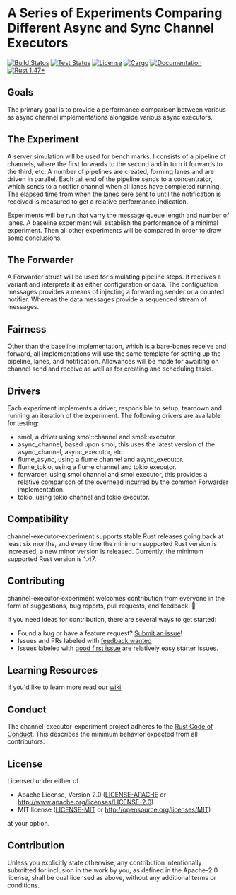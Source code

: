 # A Series of Experiments Comparing Different Async and Sync Channel Executors

[![Build Status](https://github.com/BruceBrown/channel-executor-experiment/workflows/Rust/badge.svg)](
https://github.com/brucebrown/channel-executor-experiment/actions)
[![Test Status](https://github.com/BruceBrown/channel-executor-experiment/workflows/Tests/badge.svg)](
https://github.com/brucebrown/channel-executor-experiment/actions)
[![License](https://img.shields.io/badge/license-MIT%20OR%20Apache--2.0-blue.svg)](
https://github.com/BruceBrown/channel-executor-experiment#license)
[![Cargo](https://img.shields.io/crates/v/channel-executor-experiment.svg)](
https://crates.io/crates/channel-executor-experiment)
[![Documentation](https://docs.rs/channel-executor-experiment/badge.svg)](
https://docs.rs/channel-executor-experiment)
[![Rust 1.47+](https://img.shields.io/badge/rust-1.47+-color.svg)](
https://www.rust-lang.org)

## Goals

The primary goal is to provide a performance comparison between various as async channel implementations alongside
various async executors.

## The Experiment
A server simulation will be used for bench marks. I consists of a pipeline of channels,
where the first forwards to the second and in turn it forwards to the third, etc. A number of pipelines are created,
forming lanes and are driven in parallel. Each tail end of the pipeline sends to a concentrator, which sends to
a notifier channel when all lanes have completed running. The elapsed time from when the lanes sere sent to until
the notification is received is measured to get a relative performance indication.

Experiments will be run that varry the message queue length and number of lanes. A baseline experiment will establish the performance
of a minimal experiment. Then all other experiments will be compared in order to draw some conclusions.

## The Forwarder
A Forwarder struct will be used for simulating pipeline steps. It receives a variant and interprets it as either configuration or data.
The configuation messages provides a means of injecting a forwarding sender or a counted notifier. Whereas the data messages provide a
sequenced stream of messages.

## Fairness
Other than the baseline implementation, which is a bare-bones receive and forward, all implementations will use the same template
for setting up the pipeline, lanes, and notification. Allowances will be made for awaiting on channel send and receive as well as for
creating and scheduling tasks.

## Drivers
Each experiment implements a driver, responsible to setup, teardown and running an iteration of the experiment. The following drivers
are available for testing:
* smol, a driver using smol::channel and smol::executor.
* async_channel, based upon smol, this uses the latest version of the async_channel, async_executor, etc.
* flume_async, using a flume channel and async_executor.
* flume_tokio, using a flume channel and tokio executor.
* forwarder, using smol channel and smol executor, this provides a relative comparison of the overhead incurred by the common Forwarder implementation.
* tokio, using tokio channel and tokio executor.

## Compatibility

channel-executor-experiment supports stable Rust releases going back at least six months,
and every time the minimum supported Rust version is increased, a new minor
version is released. Currently, the minimum supported Rust version is 1.47.

## Contributing

channel-executor-experiment welcomes contribution from everyone in the form of suggestions, bug reports,
pull requests, and feedback. 💛

If you need ideas for contribution, there are several ways to get started:
* Found a bug or have a feature request?
[Submit an issue](https://github.com/brucebrown/channel-executor-experiment/issues/new)!
* Issues and PRs labeled with
[feedback wanted](https://github.com/brucebrown/channel-executor-experiment/issues?utf8=%E2%9C%93&q=is%3Aopen+sort%3Aupdated-desc+label%3A%22feedback+wanted%22+)
* Issues labeled with
  [good first issue](https://github.com/brucebrown/channel-executor-experiment/issues?q=is%3Aissue+is%3Aopen+sort%3Aupdated-desc+label%3A%22good+first+issue%22)
  are relatively easy starter issues.

## Learning Resources

If you'd like to learn more read our [wiki](https://github.com/brucebrown/channel-executor/wiki)

## Conduct

The channel-executor-experiment project adheres to the
[Rust Code of Conduct](https://github.com/rust-lang/rust/blob/master/CODE_OF_CONDUCT.md).
This describes the minimum behavior expected from all contributors.

## License

Licensed under either of

 * Apache License, Version 2.0 ([LICENSE-APACHE](LICENSE-APACHE) or http://www.apache.org/licenses/LICENSE-2.0)
 * MIT license ([LICENSE-MIT](LICENSE-MIT) or http://opensource.org/licenses/MIT)

at your option.


## Contribution

Unless you explicitly state otherwise, any contribution intentionally submitted
for inclusion in the work by you, as defined in the Apache-2.0 license, shall be
dual licensed as above, without any additional terms or conditions.
